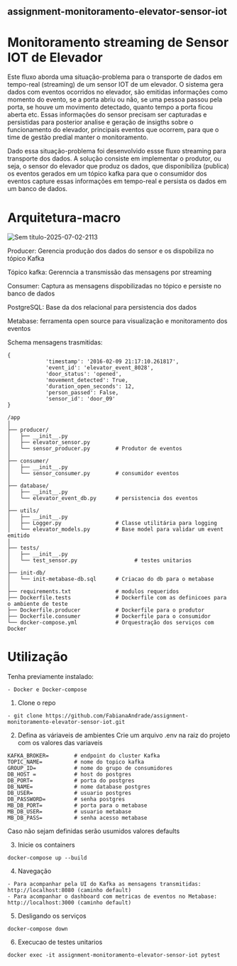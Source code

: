 ## assignment-monitoramento-elevator-sensor-iot
# Monitoramento streaming de Sensor IOT de Elevador 

Este fluxo aborda uma situação-problema para o transporte de dados em tempo-real (streaming) de um sensor IOT de um elevador. 
O sistema gera dados com eventos ocorridos no elevador, são emitidas informações como momento do evento, se a porta abriu ou não, se uma pessoa passou pela porta, se houve um movimento detectado, quanto tempo a porta ficou aberta etc.
Essas informações do sensor precisam ser capturadas e persistidas para posterior analise e geração de insigths sobre o funcionamento do elevador, principais eventos que ocorrem, para que o time de gestão predial manter o monitoramento.


Dado essa situação-problema foi desenvolvido essse fluxo streaming para transporte dos dados.
A solução consiste em implementar o produtor, ou seja, o sensor do elevador que produz os dados, que disponibiliza (publica) os eventos gerados em um tópico kafka para que o consumidor dos eventos capture essas informações em tempo-real e persista os dados em um banco de dados.

# Arquitetura-macro
![Sem título-2025-07-02-2113](https://github.com/user-attachments/assets/46c37a66-d9f2-422b-9d0c-0247a72a0d7c)

Producer: Gerencia produção dos dados do sensor e os dispobiliza no tópico Kafka

Tópico kafka: Gerenncia a transmissão das mensagens por streaming

Consumer: Captura as mensagens dispobilizadas no tópico e persiste no banco de dados

PostgreSQL: Base da dos relacional para persistencia dos dados

Metabase: ferramenta open source para visualização e monitoramento dos eventos

Schema mensagens trasmitidas:
```text
{
            'timestamp': '2016-02-09 21:17:10.261817',
            'event_id': 'elevator_event_8028',
            'door_status': 'opened',
            'movement_detected': True,
            'duration_open_seconds': 12,
            'person_passed': False,
            'sensor_id': 'door_09'
}
```

```text
/app
│
├── producer/
│   ├── __init__.py
│   ├── elevator_sensor.py
│   └── sensor_producer.py        # Produtor de eventos
│ 
├── consumer/
│   ├── __init__.py
│   └── sensor_consumer.py        # consumidor eventos
│
├── database/
│   ├── __init__.py
│   └── elevator_event_db.py      # persistencia dos eventos
│
├── utils/
│   ├── __init__.py
│   ├── Logger.py                 # Classe utilitária para logging
│   └── elevator_models.py        # Base model para validar um event emitido
│ 
├── tests/
│   ├── __init__.py
│   └── test_sensor.py                  # testes unitarios
│
├── init-db/
│   └── init-metabase-db.sql      # Criacao do db para o metabase
│
├── requirements.txt              # modulos requeridos
├── Dockerfile.tests              # Dockerfile com as definicoes para o ambiente de teste
├── Dockerfile.producer           # Dockerfile para o produtor
├── Dockerfile.consumer           # Dockerfile para o consumidor
└── docker-compose.yml            # Orquestração dos serviços com Docker
```

# Utilização

Tenha previamente instalado:
```text
- Docker e Docker-compose
```

1. Clone o repo
```text
- git clone https://github.com/FabianaAndrade/assignment-monitoramento-elevator-sensor-iot.git
```
2. Defina as váriaveis de ambientes
Crie um arquivo .env na raiz do projeto com os valores das variaveis

```text
KAFKA_BROKER=        # endpoint do cluster Kafka
TOPIC_NAME=          # nome do topico kafka
GROUP_ID=            # nome do grupo de consumidores
DB_HOST =            # host do postgres
DB_PORT=             # porta do postgres
DB_NAME=             # nome database postgres
DB_USER=             # usuario postgres
DB_PASSWORD=         # senha postgres
MB_DB_PORT=          # porta para o metabase
MB_DB_USER=          # usuario metabase
MB_DB_PASS=          # senha acesso metabase
```
Caso não sejam definidas serão usumidos valores defaults

3. Inicie os containers
```text
docker-compose up --build 
```
4. Navegação
```text
- Para acompanhar pela UI do Kafka as mensagens transmitidas: http://localhost:8080 (caminho default)
- Para acompanhar o dashboard com metricas de eventos no Metabase: http://localhost:3000 (caminho default)
```
5. Desligando os serviços
```text
docker-compose down
```
6. Execucao de testes unitarios
```text
docker exec -it assignment-monitoramento-elevator-sensor-iot pytest
```



















